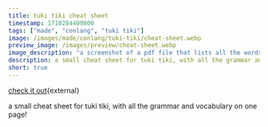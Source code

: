 ```yaml
---
title: tuki tiki cheat sheet
timestamp: 1710284400000
tags: ["made", "conlang", "tuki tiki"]
image: /images/made/conlang/tuki-tiki/cheat-sheet.webp
preview_image: /images/preview/cheat-sheet.webp
image_description: "a screenshot of a pdf file that lists all the words in tuki tiki, and explains all the grammar"
description: a small cheat sheet for tuki tiki, with all the grammar and vocabulary on one page!
short: true
---
```

[check it out](https://comforttiger.space/made/conlang/tuki-tiki/cheat-sheet.pdf){external}

a small cheat sheet for tuki tiki, with all the grammar and vocabulary on one page!